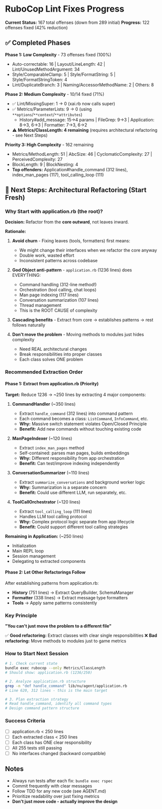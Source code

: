 # RuboCop Lint Fixes Progress

**Current Status:** 167 total offenses (down from 289 initial)
**Progress:** 122 offenses fixed (42% reduction)

## ✅ Completed Phases

**Phase 1: Low Complexity** - 73 offenses fixed (100%)
- Auto-correctable: 16 | Layout/LineLength: 42 | Lint/UnusedMethodArgument: 34
- Style/ComparableClamp: 5 | Style/FormatString: 5 | Style/FormatStringToken: 4
- Lint/DuplicateBranch: 3 | Naming/AccessorMethodName: 2 | Others: 8

**Phase 2: Medium Complexity** - 10/14 fixed (71%)
- ✅ Lint/MissingSuper: 1 → 0 (xai.rb now calls super)
- ✅ Metrics/ParameterLists: 9 → 0 (using `**options`/`**context`/`**attributes`)
  - History#add_message: 15→4 params | FileGrep: 9→3 | Application: 8→3, 6→3 | Formatter: 7→3, 6→2
- ⚠️ **Metrics/ClassLength: 4 remaining** (requires architectural refactoring - see Next Steps)

**Priority 3: High Complexity** - 162 remaining
- Metrics/MethodLength: 51 | AbcSize: 46 | CyclomaticComplexity: 27 | PerceivedComplexity: 27
- BlockLength: 9 | BlockNesting: 4
- **Top offenders:** Application#handle_command (312 lines), index_man_pages (117), tool_calling_loop (111)

## 🚀 Next Steps: Architectural Refactoring (Start Fresh)

### Why Start with application.rb (the root)?

**Decision:** Refactor from the **core outward**, not leaves inward.

**Rationale:**
1. **Avoid churn** - Fixing leaves (tools, formatters) first means:
   - We might change their interfaces when we refactor the core anyway
   - Double work, wasted effort
   - Inconsistent patterns across codebase

2. **God Object anti-pattern** - `application.rb` (1236 lines) does EVERYTHING:
   - Command handling (312-line method!)
   - Orchestration (tool calling, chat loops)
   - Man page indexing (117 lines)
   - Conversation summarization (107 lines)
   - Thread management
   - This is the ROOT CAUSE of complexity

3. **Cascading benefits** - Extract from core → establishes patterns → rest follows naturally

4. **Don't move the problem** - Moving methods to modules just hides complexity
   - Need REAL architectural changes
   - Break responsibilities into proper classes
   - Each class solves ONE problem

### Recommended Extraction Order

#### Phase 1: Extract from application.rb (Priority)

**Target:** Reduce 1236 → ~250 lines by extracting 4 major components:

1. **CommandHandler** (~350 lines)
   - Extract `handle_command` (312 lines) into command pattern
   - Each command becomes a class: `ListCommand`, `InfoCommand`, etc.
   - **Why:** Massive switch statement violates Open/Closed Principle
   - **Benefit:** Add new commands without touching existing code

2. **ManPageIndexer** (~120 lines)
   - Extract `index_man_pages` method
   - Self-contained: parses man pages, builds embeddings
   - **Why:** Different responsibility from app orchestration
   - **Benefit:** Can test/improve indexing independently

3. **ConversationSummarizer** (~110 lines)
   - Extract `summarize_conversations` and background worker logic
   - **Why:** Summarization is a separate concern
   - **Benefit:** Could use different LLM, run separately, etc.

4. **ToolCallOrchestrator** (~120 lines)
   - Extract `tool_calling_loop` (111 lines)
   - Handles LLM tool calling protocol
   - **Why:** Complex protocol logic separate from app lifecycle
   - **Benefit:** Could support different tool calling strategies

**Remaining in Application:** (~250 lines)
- Initialization
- Main REPL loop
- Session management
- Delegating to extracted components

#### Phase 2: Let Other Refactorings Follow

After establishing patterns from application.rb:

- **History** (751 lines) → Extract QueryBuilder, SchemaManager
- **Formatter** (338 lines) → Extract message type formatters
- **Tools** → Apply same patterns consistently

### Key Principle

**"You can't just move the problem to a different file"**

✅ **Good refactoring:** Extract classes with clear single responsibilities
❌ **Bad refactoring:** Move methods to modules just to game metrics

### How to Start Next Session

```bash
# 1. Check current state
bundle exec rubocop --only Metrics/ClassLength
# Should show: application.rb (1236/250)

# 2. Analyze application.rb structure
grep -n "def handle_command" lib/nu/agent/application.rb
# Line 620, 312 lines - this is the main target

# 3. Plan extraction strategy
# Read handle_command, identify all command types
# Design command pattern structure
```

### Success Criteria

- [ ] application.rb < 250 lines
- [ ] Each extracted class < 250 lines
- [ ] Each class has ONE clear responsibility
- [ ] All 255 tests still passing
- [ ] No interfaces changed (backward compatible)

## Notes

- Always run tests after each fix: `bundle exec rspec`
- Commit frequently with clear messages
- Follow TDD for any new code (see AGENT.md)
- Prioritize readability over just fixing metrics
- **Don't just move code - actually improve the design**
